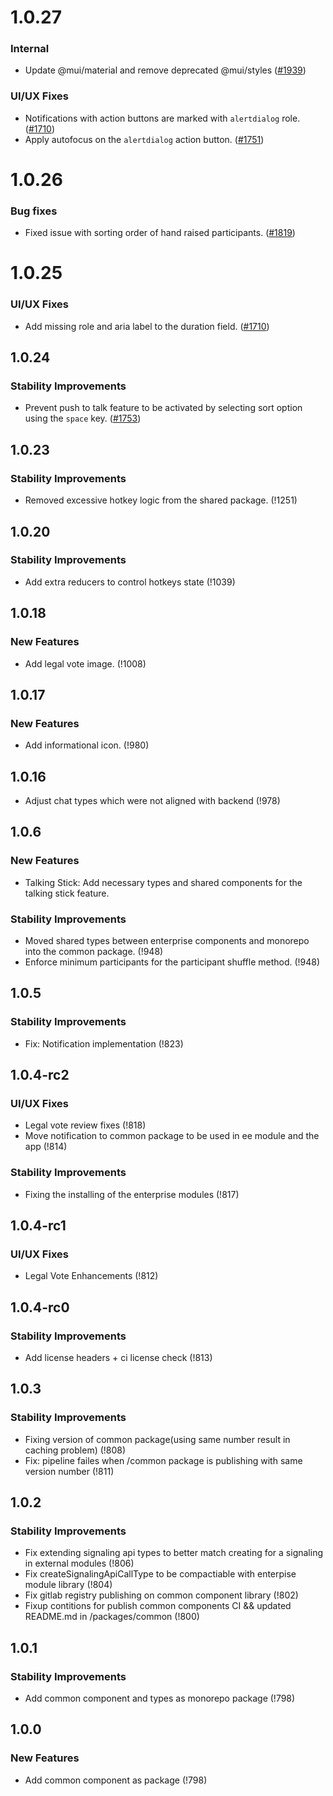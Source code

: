# 1.0.27

### Internal

- Update @mui/material and remove deprecated @mui/styles ([#1939](https://git.opentalk.dev/opentalk/frontend/web/web-app/-/work_items/1939))

### UI/UX Fixes

- Notifications with action buttons are marked with `alertdialog` role. ([#1710](https://git.opentalk.dev/opentalk/frontend/web/web-app/-/issues/1710))
- Apply autofocus on the `alertdialog` action button. ([#1751](https://git.opentalk.dev/opentalk/frontend/web/web-app/-/issues/1751))

# 1.0.26

### Bug fixes

- Fixed issue with sorting order of hand raised participants. ([#1819](https://git.opentalk.dev/opentalk/frontend/web/web-app/-/issues/1819))

# 1.0.25

### UI/UX Fixes

- Add missing role and aria label to the duration field. ([#1710](https://git.opentalk.dev/opentalk/frontend/web/web-app/-/issues/1710))

## 1.0.24

### Stability Improvements

-  Prevent push to talk feature to be activated by selecting sort option using the `space` key. ([#1753](https://git.opentalk.dev/opentalk/frontend/web/web-app/-/issues/1753))

## 1.0.23

### Stability Improvements

- Removed excessive hotkey logic from the shared package. (!1251)

## 1.0.20

### Stability Improvements

- Add extra reducers to control hotkeys state (!1039)

## 1.0.18

### New Features

- Add legal vote image. (!1008)

## 1.0.17

### New Features

- Add informational icon. (!980)

## 1.0.16

- Adjust chat types which were not aligned with backend (!978)

## 1.0.6

### New Features

- Talking Stick: Add necessary types and shared components for the talking stick feature.

### Stability Improvements

- Moved shared types between enterprise components and monorepo into the common package. (!948)
- Enforce minimum participants for the participant shuffle method. (!948)

## 1.0.5

### Stability Improvements

- Fix: Notification implementation (!823)

## 1.0.4-rc2

### UI/UX Fixes

- Legal vote review fixes (!818)
- Move notification to common package to be used in ee module and the app (!814)

### Stability Improvements

- Fixing the installing of the enterprise modules (!817)

## 1.0.4-rc1

### UI/UX Fixes

- Legal Vote Enhancements (!812)

## 1.0.4-rc0

### Stability Improvements

- Add license headers + ci license check (!813)

## 1.0.3

### Stability Improvements

- Fixing version of common package(using same number result in caching problem) (!808)
- Fix: pipeline failes when /common package is publishing with same version number (!811)

## 1.0.2

### Stability Improvements

- Fix extending signaling api types to better match creating for a signaling in external modules (!806)
- Fix createSignalingApiCallType to be compactiable with enterpise module library (!804)
- Fix gitlab registry publishing on common component library (!802)
- Fixup contitions for publish common components CI && updated README.md in /packages/common (!800)

## 1.0.1

### Stability Improvements

- Add common component and types as monorepo package (!798)

## 1.0.0

### New Features

- Add common component as package (!798)
